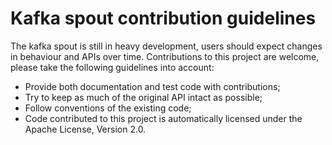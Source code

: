 Kafka spout contribution guidelines
===================================
The kafka spout is still in heavy development, users should expect changes in behaviour and APIs over time.
Contributions to this project are welcome, please take the following guidelines into account:

 - Provide both documentation and test code with contributions;
 - Try to keep as much of the original API intact as possible;
 - Follow conventions of the existing code;
 - Code contributed to this project is automatically licensed under the Apache License, Version 2.0.
